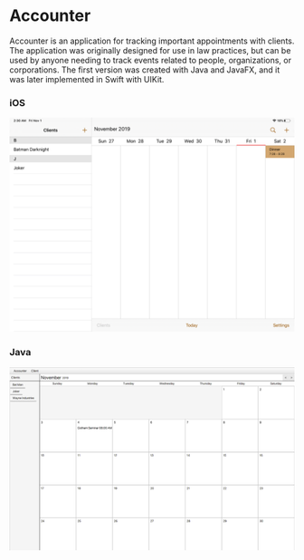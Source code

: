 # Accounter
Accounter is an application for tracking important appointments with clients. The application was originally designed for use in law practices, but can be used by anyone needing to track events related to people, organizations, or corporations. The first version was created with Java and JavaFX, and it was later implemented in Swift with UIKit.

### iOS
![swift_demo_img](res/img/swift_demo.png)

### Java
![java_demo_img](res/img/java_demo.png)
